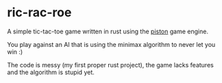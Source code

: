 # ric-rac-roe
A simple tic-tac-toe game written in rust using the [piston](https://www.piston.rs/) game engine.

You play against an AI that is using the minimax algorithm to never let you win :)

The code is messy (my first proper rust project), the game lacks features and the algorithm is stupid yet.
